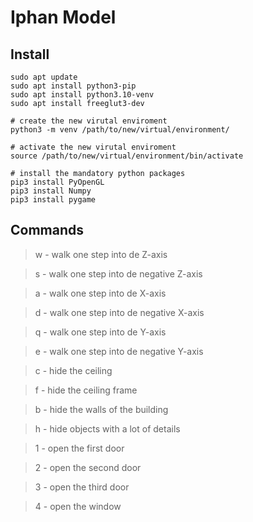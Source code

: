 # Iphan Model

## Install

```shell
sudo apt update
sudo apt install python3-pip
sudo apt install python3.10-venv
sudo apt install freeglut3-dev

# create the new virutal enviroment
python3 -m venv /path/to/new/virtual/environment/

# activate the new virutal enviroment
source /path/to/new/virtual/environment/bin/activate

# install the mandatory python packages
pip3 install PyOpenGL
pip3 install Numpy
pip3 install pygame
```

## Commands

> w - walk one step into de Z-axis

> s - walk one step into de negative Z-axis

> a - walk one step into de X-axis

> d - walk one step into de negative X-axis

> q - walk one step into de Y-axis

> e - walk one step into de negative Y-axis

> c - hide the ceiling

> f - hide the ceiling frame

> b - hide the walls of the building

> h - hide objects with a lot of details

> 1 - open the first door

> 2 - open the second door

> 3 - open the third door

> 4 - open the window

